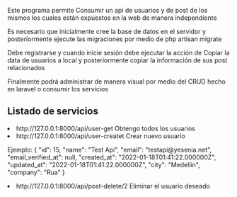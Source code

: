 <p>Este programa permite Consumir un api de usuarios y de post de los mismos los cuales están expuestos en la web de manera independiente</p>
<p>Es necesario que inicialmente cree la base de datos en el servidor y posteriormente ejecute las migraciones por medio de php artisan migrate</p>
<p>Debe registrarse y cuando inicie sesión debe ejecutar la acción de Copiar la data de usuarios a local y posteriormente copiar la información de sus post relacionados</p>
<p>Finalmente podrá administrar de manera visual por medio del CRUD hecho en laravel o consumir los servicios</p>

<h2>Listado de servicios</h2>
<li>http://127.0.0.1:8000/api/user-get  Obtengo todos los usuarios</li>
<li>http://127.0.0.1:8000/api/user-createt  Crear nuevo usuario</li>
<p> Ejemplo:   {
            "id": 15,
            "name": "Test Api",
            "email": "testapi@yesenia.net",
            "email_verified_at": null,
            "created_at": "2022-01-18T01:41:22.000000Z",
            "updated_at": "2022-01-18T01:41:22.000000Z",
            "city": "Medellin",
            "company": "Rua"
}</p>
<li>http://127.0.0.1:8000/api/post-delete/2 Eliminar el usuario deseado</li>